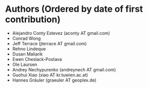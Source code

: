 Authors (Ordered by date of first contribution)
===============================================

* Alejandro Conty Estevez (aconty AT gmail.com)
* Conrad Wong
* Jeff Terrace (jterrace AT gmail.com)
* Rehno Lindeque
* Dusan Maliarik
* Ewen Cheslack-Postava
* Ole Laursen
* Andrey Nechypurenko (andreynech AT gmail.com)
* Guohui Xiao (xiao AT kr.tuwien.ac.at)
* Hannes Gräuler (graeuler AT geoplex.de)

